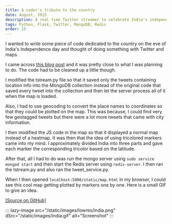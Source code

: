 ```yaml
---
title: A coder's tribute to the country
date: August, 2015
description: A real time Twitter streamer to celebrate India's independence day
tags: Python, Flask, Twitter, MongoDB, Redis
order: 15
---
```


I wanted to write some piece of code dedicated to the country on the eve of India's independence day and thought of doing something with Twitter and maps. 

I came across [this blog post](http://blog.comsysto.com/2012/07/10/real-time-twitter-heat-map-with-mongodb/) and it was pretty close to what I was planning to do. The code had to be cleaned up a little though.

I modified the tstream.py file so that it saved only the tweets containing location info into the MongoDB collection instead of the original code that saved every tweet into the collection and then let the server process all of it when the map is loaded.

Also, I had to use geocoding to convert the place names to coordinates so that they could be plotted on the map. This was because, I could find very few geotagged tweets but there were a lot more tweets that came with city information.

I then modified the JS code in the map so that it displayed a normal map instead of a heatmap. It was then that the idea of using tricolored markers came into my mind. I approximately divided India into three parts and gave each marker the corresponding tricolor based on the latitude.

After that, all I had to do was run the mongo server using `sudo service mongod start` and then start the Redis server using `redis-server`. I then ran the tstream.py and also ran the tweet_service.py.

When I then opened `localhost:5000/static/map.html` in my browser, I could see this cool map getting plotted by markers one by one. Here is a small GIF to give an idea.

[[Source on GitHub]](https://github.com/astronomersiva/twitter-independence-day-heatmap)

::: lazy-image src="/static/images/lowres/india.png" dSrc="/static/images/india.gif" alt="Screenshot" :::
